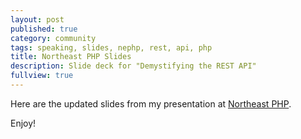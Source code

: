 ```yaml
---
layout: post
published: true
category: community
tags: speaking, slides, nephp, rest, api, php
title: Northeast PHP Slides
description: Slide deck for "Demystifying the REST API"
fullview: true
---
```


Here are the updated slides from my presentation at [Northeast PHP](http://northeastphp.org).

Enjoy!

<script async class="speakerdeck-embed" data-id="655e168062bc0131cb092e04b5667332" data-ratio="1.33333333333333" src="//speakerdeck.com/assets/embed.js"></script>